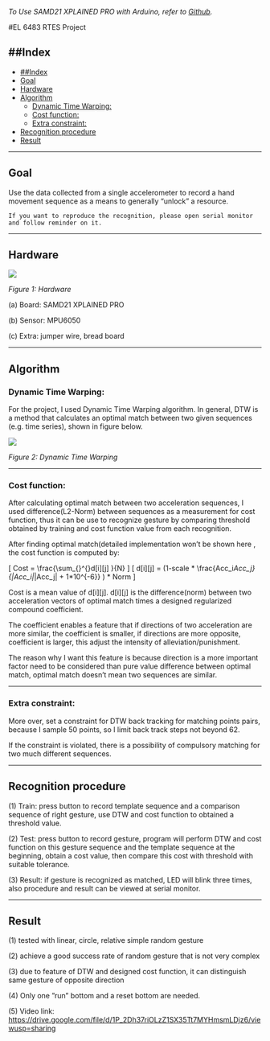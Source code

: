 *To Use SAMD21 XPLAINED PRO with Arduino, refer to [Github][1].*

[1]: https://github.com/AtmelUniversityFrance/atmel-samd21-xpro-boardmanagermodule/wiki/GettingStarted:-SAMD21-Xplained-Pro

#EL 6483 RTES Project

##Index
---

- [##Index](#index)
- [Goal](#goal)
- [Hardware](#hardware)
- [Algorithm](#algorithm)
  - [Dynamic Time Warping:](#dynamic-time-warping)
  - [Cost function:](#cost-function)
  - [Extra constraint:](#extra-constraint)
- [Recognition procedure](#recognition-procedure)
- [Result](#result)

---

## Goal
Use the data collected from a single accelerometer to record a hand movement sequence as a means to generally “unlock” a resource.

`If you want to reproduce the recognition, please open serial monitor and follow reminder on it.`

---

## Hardware
![](e:/Git_repos/GESTURE-RECOGNITION-EMBEDDED-PROJECT/undefined/images/2020-06-20-22-37-01.png)

*Figure 1: Hardware*

(a) Board: SAMD21 XPLAINED PRO

(b) Sensor: MPU6050

(c) Extra: jumper wire, bread board

---

## Algorithm

### Dynamic Time Warping:
For the project, I used Dynamic Time Warping algorithm. In general, DTW is a method that calculates an optimal match between two given sequences (e.g. time series), shown in figure below.

![](e:/Git_repos/GESTURE-RECOGNITION-EMBEDDED-PROJECT/undefined/images/2020-06-20-22-37-58.png)

*Figure 2: Dynamic Time Warping*

---

### Cost function:

After calculating optimal match between two acceleration sequences, I used difference(L2-Norm) between sequences as a measurement for cost function, thus it can be use to recognize gesture by comparing threshold obtained by training and cost function value from each recognition.

After finding optimal match(detailed implementation won’t be shown here  , the cost function is computed by:

\[
Cost = \frac{\sum_{}^{}d[i][j] }{N}
\]
\[
d[i][j] = (1-scale * \frac{Acc_i*Acc_j}{\|Acc_i\|*\|Acc_j\| + 1*10^{-6}} ) * Norm
\]

Cost is a mean value of d[i][j]. d[i][j] is the difference(norm) between two acceleration vectors of optimal match times a designed regularized compound coefficient. 

The coefficient enables a feature that if directions of two acceleration are more similar, the coefficient is smaller, if directions are more opposite, coefficient is larger, this adjust the intensity of alleviation/punishment. 

The reason why I want this feature is because direction is a more important factor need to be considered than pure value difference between optimal match, optimal match doesn’t mean two sequences are similar.

---

### Extra constraint:

More over, set a constraint for DTW back tracking for matching points
pairs, because I sample 50 points, so I limit back track steps not beyond 62.

If the constraint is violated, there is a possibility of compulsory matching for two much different sequences.

---

## Recognition procedure

(1) Train: press button to record template sequence and a comparison sequence of right gesture, use DTW and cost function to obtained a threshold value.

(2) Test: press button to record gesture, program will perform DTW and
cost function on this gesture sequence and the template sequence at the
beginning, obtain a cost value, then compare this cost with threshold with suitable tolerance.

(3) Result: if gesture is recognized as matched, LED will blink three times, also procedure and result can be viewed at serial monitor.

---

## Result

(1) tested with linear, circle, relative simple random gesture

(2) achieve a good success rate of random gesture that is not very complex

(3) due to feature of DTW and designed cost function, it can distinguish same gesture of opposite direction

(4) Only one ”run” bottom and a reset bottom are needed.

(5) Video link:
https://drive.google.com/file/d/1P_2Dh37riOLzZ1SX35Tt7MYHmsmLDjz6/viewusp=sharing

